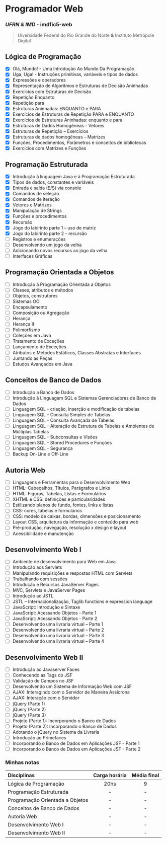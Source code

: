 # Programador Web
### *UFRN & IMD* - imdfic5-web

>Uiversidade Federal do Rio Grande do Norte **&**
>Instituto Metrópole Digital

## Lógica de Programação
- [x] Olá, Mundo! - Uma Introdução Ao Mundo Da Programação
- [x] Uga, Uga! - Instruções primitivas, variáveis e tipos de dados
- [x] Expressões e operadores
- [x] Representação de Algoritmos e Estruturas de Decisão Aninhadas
- [x] Exercícios com Estruturas de Decisão
- [x] Repetição Enquanto
- [x] Repetição para
- [x] Estruturas Aninhadas: ENQUANTO e PARA
- [x] Exercícios de Estruturas de Repetição PARA e ENQUANTO
- [x] Exercícios de Estruturas Aninhadas: enquanto e para
- [x] Estruturas de Dados Homogêneas - Vetores
- [x] Estruturas de Repetição – Exercícios
- [x] Estruturas de dados homogêneas – Matrizes
- [x] Funções, Procedimentos, Parâmetros e conceitos de bibliotecas
- [x] Exercícios com Matrizes e Funções 

## Programação Estruturada
- [x] Introdução à linguagem Java e à Programação Estruturada
- [x] Tipos de dados, constantes e variáveis
- [x] Entrada e saída (E/S) via console
- [x] Comandos de seleção
- [x] Comandos de iteração
- [x] Vetores e Matrizes
- [x] Manipulação de Strings
- [x] Funções e procedimentos
- [x] Recursão
- [x] Jogo do labirinto parte 1 – uso de matriz
- [x] Jogo do labirinto parte 2 – recursão
- [ ] Registros e enumerações
- [ ] Desenvolvendo um jogo da velha
- [ ] Adicionando novos recursos ao jogo da velha
- [ ] Interfaces Gráficas

## Programação Orientada a Objetos
- [ ] Introdução à Programação Orientada a Objetos
- [ ] Classes, atributos e métodos
- [ ] Objetos, construtores
- [ ] Sistemas OO
- [ ] Encapsulamento
- [ ] Composição ou Agregação
- [ ] Herança
- [ ] Herança II
- [ ] Polimorfismo
- [ ] Coleções em Java
- [ ] Tratamento de Exceções
- [ ] Lançamento de Exceções
- [ ] Atributos e Métodos Estáticos, Classes Abstratas e Interfaces
- [ ] Juntando as Peças
- [ ] Estudos Avançados em Java

## Conceitos de Banco de Dados
- [ ] Introdução a Banco de Dados
- [ ] Introdução à Linguagem SQL e Sistemas Gerenciadores de Banco de Dados
- [ ] Linguagem SQL - criação, inserção e modificação de tabelas
- [ ] Linguagem SQL - Consulta Simples de Tabelas
- [ ] Linguagem SQL - Consulta Avançada de Tabelas
- [ ] Linguagem SQL - Alteração de Estrutura de Tabelas e Ambientes de Múltiplas Tabelas
- [ ] Linguagem SQL - Subconsultas e Visões
- [ ] Linguagem SQL - Stored Procedures e Funções
- [ ] Linguagem SQL - Segurança
- [ ] Backup On-Line e Off-Line

## Autoria Web
- [ ] Linguagens e Ferramentas para o Desenvolvimento Web
- [ ] HTML: Cabeçalhos, Títulos, Parágrafos e Links
- [ ] HTML: Figuras, Tabelas, Listas e Formulários
- [ ] XHTML e CSS: definições e particularidades
- [ ] Estilizando planos de fundo, fontes, links e listas
- [ ] CSS: cores, tabelas e formulários
- [ ] CSS: modelo de caixas, bordas, dimensões e posicionamento
- [ ] Layout CSS, arquitetura da informação e conteúdo para web
- [ ] Pré-produção, navegação, resolução x design e layout
- [ ] Acessibilidade e manutenção

## Desenvolvimento Web I
- [ ] Ambiente de desenvolvimento para Web em Java
- [ ] Introdução aos Servlets
- [ ] Manipulando requisições e respostas HTML com Servlets
- [ ] Trabalhando com sessões
- [ ] Introdução e Recursos JavaServer Pages
- [ ] MVC, Servlets e JavaServer Pages
- [ ] Introdução ao JSTL
- [ ] JSTL – Internacionalização, Taglib functions e expression language
- [ ] JavaScript: Introdução e Sintaxe
- [ ] JavaScript: Acessando Objetos - Parte 1
- [ ] JavaScript: Acessando Objetos - Parte 2
- [ ] Desenvolvendo uma livraria virtual – Parte 1
- [ ] Desenvolvendo uma livraria virtual – Parte 2
- [ ] Desenvolvendo uma livraria virtual – Parte 3
- [ ] Desenvolvendo uma livraria virtual – Parte 4

## Desenvolvimento Web II
- [ ] Introdução ao Javaserver Faces
- [ ] Conhecendo as Tags do JSF
- [ ] Validação de Campos no JSF
- [ ] Desenvolvendo um Sistema de Informação Web com JSF
- [ ] AJAX: Interagindo com o Servidor de Maneira Assícrona
- [ ] AJAX: Interação com o Servidor
- [ ] jQuery (Parte 1)
- [ ] jQuery (Parte 2)
- [ ] jQuery (Parte 3)
- [ ] Projeto (Parte 1): Incorporando o Banco de Dados
- [ ] Projeto (Parte 2): Incorporando o Banco de Dados
- [ ] Adotando o jQuery no Sistema da Livraria
- [ ] Introdução ao Primefaces
- [ ] Incorporando o Banco de Dados em Aplicações JSF - Parte 1
- [ ] Incorporando o Banco de Dados em Aplicações JSF - Parte 2

### Minhas notas

Disciplinas | Carga horária | Média final
:---------- | :-----------: | :-----------:
Lógica de Programação | 20hs | 9
Programação Estruturada | - | -
Programação Orientada a Objetos | - | -
Conceitos de Banco de Dados | - | -
Autoria Web | - | -
Desenvolvimento Web I | - | -
Desenvolvimento Web II | - | -
